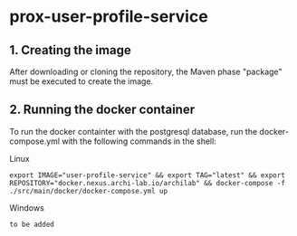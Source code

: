 # prox-user-profile-service


## 1. Creating the image

After downloading or cloning the repository, the Maven phase "package" must be executed to create the image.

## 2. Running the docker container

To run the docker containter with the postgresql database, run the docker-compose.yml with the following commands in the shell:


Linux
```
export IMAGE="user-profile-service" && export TAG="latest" && export REPOSITORY="docker.nexus.archi-lab.io/archilab" && docker-compose -f ./src/main/docker/docker-compose.yml up
```
Windows
```
to be added
```


